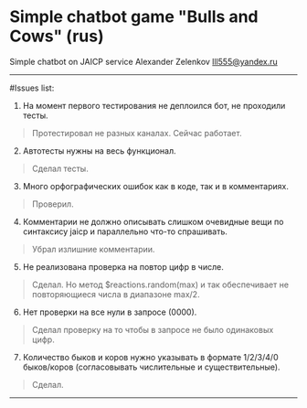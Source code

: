 # Simple chatbot game "Bulls and Cows" (rus)

Simple chatbot on JAICP service
Alexander Zelenkov lll555@yandex.ru

------------------------------------------

#Issues list:

1. На момент первого тестирования не деплоился бот, не проходили тесты.
> Протестировал не разных каналах. Сейчас работает.

2. Автотесты нужны на весь функционал.
> Сделал тесты.

3. Много орфографических ошибок как в коде, так и в комментариях.
> Проверил. 

4. Комментарии не должно описывать слишком очевидные вещи по синтаксису jaicp и параллельно что-то спрашивать.
> Убрал излишние комментарии.

5. Не реализована проверка на повтор цифр в числе.
> Сделал. Но метод $reactions.random(max) и так обеспечивает не повторяющиеся числа в диапазоне max/2.

6. Нет проверки на все нули в запросе (0000).
> Сделал проверку на то чтобы в запросе не было одинаковых цифр.

7. Количество быков и коров нужно указывать в формате 1/2/3/4/0 быков/коров (согласовывать числительные и существительные).
> Сделал.

------------------------------------

